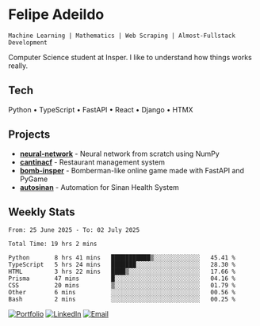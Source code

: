 # Felipe Adeildo

```
Machine Learning | Mathematics | Web Scraping | Almost-Fullstack Development
```

Computer Science student at Insper. I like to understand how things works really.

## Tech
Python • TypeScript • FastAPI • React • Django • HTMX

## Projects
- **[neural-network](https://github.com/felipeadeildo/neural-network)** - Neural network from scratch using NumPy
- **[cantinacf](https://github.com/felipeadeildo/cantinacf)** - Restaurant management system
- **[bomb-insper](https://github.com/insper-dev/bomb)** - Bomberman-like online game made with FastAPI and PyGame 
- **[autosinan](https://github.com/felipeadeildo/autosinan)** - Automation for Sinan Health System

## Weekly Stats
<!--START_SECTION:waka-->

```ansi
From: 25 June 2025 - To: 02 July 2025

Total Time: 19 hrs 2 mins

Python       8 hrs 41 mins   ███████████▒░░░░░░░░░░░░░   45.41 %
TypeScript   5 hrs 24 mins   ███████░░░░░░░░░░░░░░░░░░   28.30 %
HTML         3 hrs 22 mins   ████▒░░░░░░░░░░░░░░░░░░░░   17.66 %
Prisma       47 mins         █░░░░░░░░░░░░░░░░░░░░░░░░   04.16 %
CSS          20 mins         ▒░░░░░░░░░░░░░░░░░░░░░░░░   01.79 %
Other        6 mins          ░░░░░░░░░░░░░░░░░░░░░░░░░   00.56 %
Bash         2 mins          ░░░░░░░░░░░░░░░░░░░░░░░░░   00.25 %
```

<!--END_SECTION:waka-->

[![Portfolio](https://img.shields.io/badge/felipeadeildo.com-FF6B6B?style=flat-square&logo=firefox&logoColor=white)](https://felipeadeildo.com)
[![LinkedIn](https://img.shields.io/badge/LinkedIn-0077B5?style=flat-square&logo=linkedin&logoColor=white)](https://linkedin.com/in/felipeadeildo)
[![Email](https://img.shields.io/badge/Email-D14836?style=flat-square&logo=gmail&logoColor=white)](mailto:contato@felipeadeildo.com)

